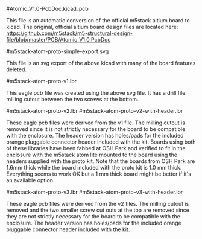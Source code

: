 #Atomic_V1.0-PcbDoc.kicad_pcb

This file is an automatic conversion of the official m5stack altium board to kicad. The original, official altium board design files are located here: https://github.com/m5stack/m5-structural-design-file/blob/master/PCB/Atomic_V1.0.PcbDoc

#m5stack-atom-proto-simple-export.svg

This file is an svg export of the above kicad with many of the board features deleted.

#m5stack-atom-proto-v1.lbr

This eagle pcb file was created using the above svg file. It has a drill file milling cutout between the two screws at the bottom.

#m5stack-atom-proto-v2.lbr
#m5stack-atom-proto-v2-with-header.lbr

These eagle pcb files were derived from the v1 file. The milling cutout is removed since it is not strictly necessary for the board to be compatible with the enclosure. The header version has holes/pads for the included orange pluggable connector header included with the kit. Boards using both of these libraries have been fabbed at OSH Park and verified to fit in the enclosure with the m5stack atom lite mounted to the board using the headers supplied with the proto kit. Note that the boards from OSH Park are 1.6mm thick while the board included with the proto kit is 1.0 mm thick. Everything seems to work OK but a 1 mm thick board might be better if it's an available option.

#m5stack-atom-proto-v3.lbr
#m5stack-atom-proto-v3-with-header.lbr

These eagle pcb files were derived from the v2 files. The milling cutout is removed and the two smaller screw cut outs at the top are removed since they are not strictly necessary for the board to be compatible with the enclosure. The header version has holes/pads for the included orange pluggable connector header included with the kit. 
